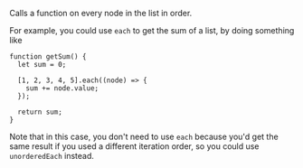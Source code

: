 Calls a function on every node in the list in order.

For example, you could use `each` to get the sum of a list, by doing
something like

```
function getSum() {
  let sum = 0;

  [1, 2, 3, 4, 5].each((node) => {
    sum += node.value;
  });

  return sum;
}
```

Note that in this case, you don't need to use `each` because you'd get the same result if you used a different iteration order, so you could use `unorderedEach` instead.
